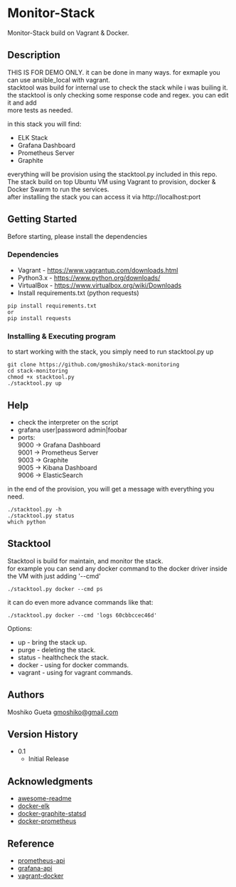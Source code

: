 # Monitor-Stack

Monitor-Stack build on Vagrant & Docker.

## Description

THIS IS FOR DEMO ONLY.
it can be done in many ways. for exmaple you can use ansible_local with vagrant.  
stacktool was build for internal use to check the stack while i was builing it.  
the stacktool is only checking some response code and regex. you can edit it and add  
more tests as needed.  

in this stack you will find: 
* ELK Stack
* Grafana Dashboard
* Prometheus Server
* Graphite

everything will be provision using the stacktool.py included in this repo.  
The stack build on top Ubuntu VM using Vagrant to provision, docker & Docker Swarm
to run the services.  
after installing the stack you can access it via http://localhost:port 

## Getting Started

Before starting, please install the dependencies

### Dependencies

* Vagrant - https://www.vagrantup.com/downloads.html
* Python3.x - https://www.python.org/downloads/
* VirtualBox - https://www.virtualbox.org/wiki/Downloads
* Install requirements.txt (python requests)

```
pip install requirements.txt
or
pip install requests
```

### Installing & Executing program

to start working with the stack, you simply need to run stacktool.py up

```
git clone https://github.com/gmoshiko/stack-monitoring
cd stack-monitoring
chmod +x stacktool.py
./stacktool.py up
```

## Help

* check the interpreter on the script
* grafana user|password admin|foobar
* ports:  
9000 -> Grafana Dashboard  
9001 -> Prometheus Server  
9003 -> Graphite  
9005 -> Kibana Dashboard  
9006 -> ElasticSearch  

in the end of the provision, you will get a message with everything you need.  

```
./stacktool.py -h
./stacktool.py status
which python
```

## Stacktool

Stacktool is build for maintain, and monitor the stack.  
for example you can send any docker command to the docker driver inside the VM with just adding '--cmd'

```
./stacktool.py docker --cmd ps
```

it can do even more advance commands like that:

```
./stacktool.py docker --cmd 'logs 60cbbccec46d'
```
Options: 
* up - bring the stack up.
* purge - deleting the stack.
* status - healthcheck the stack.
* docker - using for docker commands.
* vagrant - using for vagrant commands.

## Authors

Moshiko Gueta gmoshiko@gmail.com

## Version History

* 0.1
    * Initial Release

## Acknowledgments

* [awesome-readme](https://github.com/matiassingers/awesome-readme)
* [docker-elk](https://github.com/deviantony/docker-elk)
* [docker-graphite-statsd](https://github.com/hopsoft/docker-graphite-statsd)
* [docker-prometheus](https://github.com/vegasbrianc/prometheus)

## Reference

* [prometheus-api](https://prometheus.io/docs/prometheus/latest/querying/api/)
* [grafana-api](http://docs.grafana.org/http_api/auth/)
* [vagrant-docker](https://www.vagrantup.com/docs/provisioning/docker.html)
